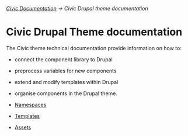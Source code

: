 _[Civic Documentation]() &#8594; Civic Drupal theme documentation_
# Civic Drupal Theme documentation

The Civic theme technical documentation provide information on how to:
- connect the component library to Drupal
- preprocess variables for new components
- extend and modify templates within Drupal
- organise components in the Drupal theme.

- [Namespaces](namespaces.md)
- [Templates](templates.md)
- [Assets](assets.md)
